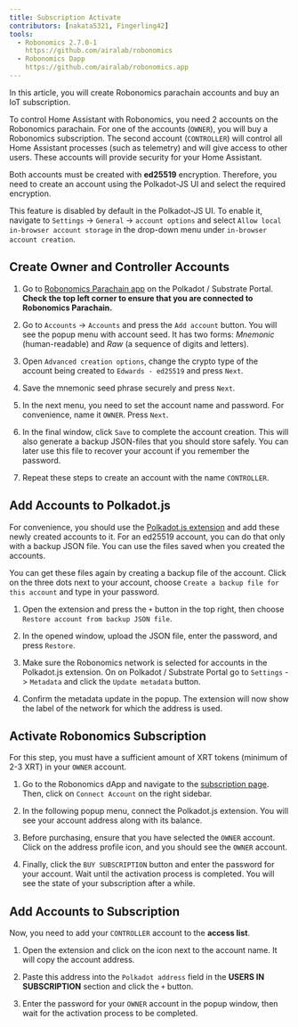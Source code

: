 ```yaml
---
title: Subscription Activate
contributors: [nakata5321, Fingerling42]
tools:   
  - Robonomics 2.7.0-1
    https://github.com/airalab/robonomics
  - Robonomics Dapp 
    https://github.com/airalab/robonomics.app
---
```


In this article, you will create Robonomics parachain accounts and buy an IoT subscription. 

<robo-wiki-picture src="home-assistant/sub_activate.png" />


To control Home Assistant with Robonomics, you need 2 accounts on the Robonomics parachain. For one of the accounts (`OWNER`), you will buy a Robonomics subscription. The second account (`CONTROLLER`) will control all Home Assistant processes (such as telemetry) and will give access to other users. These accounts will provide security for your Home Assistant. 

<robo-wiki-note type="warning" title="WARNING">

Both accounts must be created with **ed25519** encryption. Therefore, you need to create an account using the Polkadot-JS UI and select the required encryption. 

This feature is disabled by default in the Polkadot-JS UI. To enable it, navigate to `Settings` -> `General` -> `account options` and select `Allow local in-browser account storage` in the drop-down menu under `in-browser account creation`.

</robo-wiki-note>

## Create Owner and Controller Accounts

<robo-wiki-video autoplay loop controls :videos="[{src: 'https://ipfs.living/ipfs/QmajeEV4adqR2DCaBJPZhH6NR74eHaRmvCcbeQtnLm7Kcc', type:'mp4'}]" />

1. Go to [Robonomics Parachain app](https://polkadot.js.org/apps/?rpc=wss%3A%2F%2Fkusama.rpc.robonomics.network%2F#/) on the Polkadot / Substrate Portal. **Check the top left corner to ensure that you are connected to Robonomics Parachain.**

2. Go to `Accounts` -> `Accounts` and press the `Add account` button. You will see the popup menu with account seed. It has two forms: *Mnemonic* (human-readable) and *Raw* (a sequence of digits and letters). 

3. Open `Advanced creation options`, change the crypto type of the account being created to `Edwards - ed25519` and press `Next`.

4. Save the mnemonic seed phrase securely and press `Next`.

5. In the next menu, you need to set the account name and password. For convenience, name it  `OWNER`. Press `Next`.

6. In the final window, click `Save` to complete the account creation. This will also generate a backup JSON-files that you should store safely. You can later use this file to recover your account if you remember the password.

7. Repeat these steps to create an account with the name `CONTROLLER`.


## Add Accounts to Polkadot.js

For convenience, you should use the [Polkadot.js extension](https://polkadot.js.org/extension/) and add these newly created accounts to it. For an ed25519 account, you can do that only with a backup JSON file. You can use the files saved when you created the accounts.

You can get these files again by creating a backup file of the account. Click on the three dots next to your account, choose `Create a backup file for this account` and type in your password.

<robo-wiki-video autoplay loop controls :videos="[{src: 'https://ipfs.living/ipfs/Qmc5LcbLSdVCUubLomUUo5Qxrxb2xaixpwUFqnpj2C9iM5', type:'mp4'}]" />

1. Open the extension and press the `+` button in the top right, then choose `Restore account from backup JSON file`.

2. In the opened window, upload the JSON file, enter the password, and press `Restore`.

3. Make sure the Robonomics network is selected for accounts in the Polkadot.js extension. On on Polkadot / Substrate Portal go to `Settings` -> `Metadata` and click the `Update metadata` button. 

4. Confirm the metadata update in the popup. The extension will now show the label of the network for which the address is used.

<robo-wiki-video autoplay loop controls :videos="[{src: 'https://ipfs.living/ipfs/QmXVhu17Qkx8VkAAVfm5mUBzSTq1BvaAF7MNdXLgZSvZcR', type:'mp4'}]" />

## Activate Robonomics Subscription 

<robo-wiki-note type="okay">

For this step, you must have a sufficient amount of XRT tokens (minimum of 2-3 XRT) in your `OWNER` account.

</robo-wiki-note>

<robo-wiki-video autoplay loop controls :videos="[{src: 'https://ipfs.living/ipfs/QmXA7WgScwjt1re34BMEqX9CUYLrYQKqqvigDNU6TALQah', type:'mp4'}]" />

1. Go to the Robonomics dApp and navigate to the [subscription page](https://robonomics.app/#/rws-buy). Then, click on `Connect Account` on the right sidebar.

2. In the following popup menu, connect the Polkadot.js extension. You will see your account address along with its balance.

3. Before purchasing, ensure that you have selected the `OWNER` account. Click on the address profile icon, and you should see the `OWNER` account.

4. Finally, click the `BUY SUBSCRIPTION` button and enter the password for your account. Wait until the activation process is completed. You will see the state of your subscription after a while.


## Add Accounts to Subscription

Now, you need to add your `CONTROLLER` account to the **access list**. 

<robo-wiki-video autoplay loop controls :videos="[{src: 'https://ipfs.living/ipfs/QmbjtjYBadWY7bxbnN7UkH8vUyG7dYxDRzMGQiReWgdRiz', type:'mp4'}]" />

1. Open the extension and click on the icon next to the account name. It will copy the account address.

2. Paste this address into the `Polkadot address` field in the **USERS IN SUBSCRIPTION** section and click the `+` button. 

3. Enter the password for your `OWNER` account in the popup window, then wait for the activation process to be completed.
